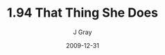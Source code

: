 ---
title: '1.94 That Thing She Does'
alt: 'Mysteries of the Arcana'
date: '2009-12-31'
author: 'J Gray'
artist: 'Keira'
chapter: '1 More Heavens and Earths'
filler: false
---